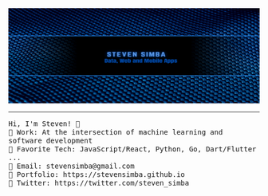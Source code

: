 <img src="https://raw.githubusercontent.com/stevensimba/stevensimba/main/simba-banner1.png"/>
 <hr></hr>
<p align="left">
  <samp>
    Hi, I'm Steven! 👋 <br>
    🏰 Work: At the intersection of machine learning and software development  <br>
    🗼 Favorite Tech: JavaScript/React, Python, Go, Dart/Flutter ... <br>
    🔔	Email: stevensimba@gmail.com <br>
    🎺 Portfolio: https://stevensimba.github.io <br>
    🎪 Twitter: https://twitter.com/steven_simba <br>
  </samp>
</p>

